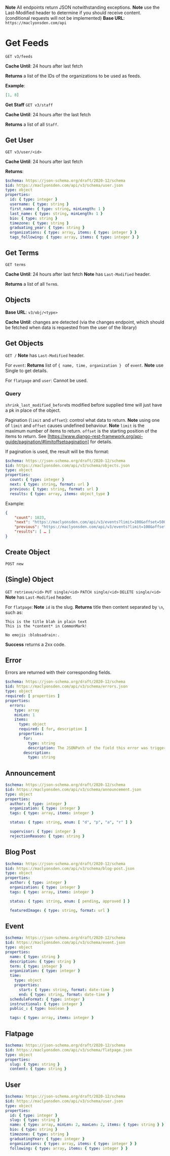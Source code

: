 **Note** All endpoints return JSON notwithstanding exceptions.
**Note** use the Last-Modified header to determine if you should receive content. (conditional requests will not be implemented)
**Base URL**: `https://maclyonsden.com/api`

# Get Feeds
`GET v3/feeds`

**Cache Until**: 24 hours after last fetch

**Returns** a list of the IDs of the organizations to be used as feeds.

**Example**:
```json
[1, 8]
```

**Get Staff**
`GET v3/staff`

**Cache Until**: 24 hours after the last fetch

**Returns** a list of all `Staff`.

## Get User
`GET v3/user/<id>`

**Cache Until**: 24 hours after last fetch

**Returns**:
```yaml
$schema: https://json-schema.org/draft/2020-12/schema
$id: https://maclyonsden.com/api/v3/schema/user.json
type: object
properties:
  id: { type: integer }
  username: { type: string }
  first_name: { type: string, minLength: 1 }
  last_name: { type: string, minLength: 1 }
  bio: { type: string }
  timezone: { type: string }
  graduating_year: { type: string }
  organizations: { type: array, items: { type: integer } }
  tags_following: { type: array, items: { type: integer } }
```

## Get Terms
`GET terms`

**Cache Until**: 24 hours after last fetch
**Note** has `Last-Modified` header.

**Returns** a list of all `Term`s.

## Objects
**Base URL**: `v3/obj/<type>`

**Cache Until**: changes are detected (via the changes endpoint, which should be fetched when data is requested from the user of the library)

## Get Objects
`GET /`
**Note** has `Last-Modified` header.

For `event`:
**Returns** list of `{ name, time, organization } ` of `event`.
**Note** use Single to get details.

For `flatpage` and `user`:
Cannot be used.

### Query

`shrink_last_modified_before`ts modified before supplied time will just have a pk in place of the object.

Pagination (`limit` and `offset`): control what data to return.
**Note** using one of `limit` and `offset` causes undefined behaviour.
**Note**
`limit` is the maximum number of items to return.
`offset` is the starting position of the items to return.
See [https://www.django-rest-framework.org/api-guide/pagination/#limitoffsetpagination] for details.

If pagination is used, the result will be this format:
```yaml
$schema: https://json-schema.org/draft/2020-12/schema
$id: https://maclyonsden.com/api/v3/schema/objects.json
type: object
properties:
  count: { type: integer }
  next: { type: string, format: url }
  previous: { type: string, format: url }
  results: { type: array, items: object_type }
```

Example:
```json
{
    "count": 1023,
    "next": "https://maclyonsden.com/api/v3/events?limit=100&offset=500",
    "previous": "https://maclyonsden.com/api/v3/events?limit=100&offset=300",
    "results": [ … ]
}
```

## Create Object
`POST new`

## (Single) Object
`GET retrieve/<id>`
`PUT single/<id>`
`PATCH single/<id>`
`DELETE single/<id>`
**Note** has `Last-Modified` header.

For `flatpage`:
**Note** `id` is the slug.
**Returns** title then content separated by `\n`, such as:
```
This is the title blah in plain text
This is the *content* in CommonMark!

No emojis :blobsadrain:.
```

**Success** returns a 2xx code. 

## Error
Errors are returned with their corresponding fields.

```yaml
$schema: https://json-schema.org/draft/2020-12/schema
$id: https://maclyonsden.com/api/v3/schema/errors.json
type: object
required: [ properties ]
properties:
  errors:
    type: array
    minLen: 1
    items:
      type: object
      required: [ for, description ]
      properties:
        for:
          type: string
          description: The JSONPath of the field this error was triggered by.
        description:
          type: string
```

## Announcement
```yaml
$schema: https://json-schema.org/draft/2020-12/schema
$id: https://maclyonsden.com/api/v3/schema/announcement.json
type: object
properties:
  author: { type: integer }
  organization: { type: integer }
  tags: { type: array, items: integer }

  status: { type: string, enum: [ "d", "p", "a", "r" ] }

  supervisor: { type: integer }
  rejectionReason: { type: string }
```

## Blog Post
```yaml
$schema: https://json-schema.org/draft/2020-12/schema
$id: https://maclyonsden.com/api/v3/schema/blog-post.json
type: object
properties:
  author: { type: integer }
  organization: { type: integer }
  tags: { type: array, items: integer }

  status: { type: string, enum: [ pending, approved ] }

  featuredImage: { type: string, format: url }
```

## Event
```yaml
$schema: https://json-schema.org/draft/2020-12/schema
$id: https://maclyonsden.com/api/v3/schema/event.json
type: object
properties:
  name: { type: string }
  description: { type: string }
  term: { type: integer }
  organization: { type: integer }
  time:
    type: object
    properties:
      start: { type: string, format: date-time }
      end: { type: string, format: date-time }
  scheduleFormat: { type: integer }
  instructional: { type: integer }
  public_: { type: boolean }

  tags: { type: array, items: integer }
```

## Flatpage
```yaml
$schema: https://json-schema.org/draft/2020-12/schema
$id: https://maclyonsden.com/api/v3/schema/flatpage.json
type: object
properties:
  slug: { type: string }
  content: { type: string }
```

## User
```yaml
$schema: https://json-schema.org/draft/2020-12/schema
$id: https://maclyonsden.com/api/v3/schema/user.json
type: object
properties:
  id: { type: integer }
  slug: { type: string }
  name: { type: array, minLen: 2, maxLen: 2, items: { type: string } }
  bio: { type: string }
  timezone: { type: string }
  graduatingYear: { type: integer }
  organizations: { type: array, items: { type: integer } }
  following: { type: array, items: { type: integer } }
```

